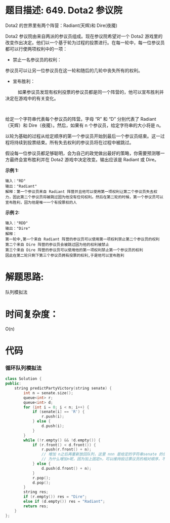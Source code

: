# 题目描述: 649. Dota2 参议院

Dota2 的世界里有两个阵营：Radiant(天辉)和 Dire(夜魇)

Dota2 参议院由来自两派的参议员组成。现在参议院希望对一个 Dota2 游戏里的改变作出决定。他们以一个基于轮为过程的投票进行。在每一轮中，每一位参议员都可以行使两项权利中的一项：

- 禁止一名参议员的权利：

参议员可以让另一位参议员在这一轮和随后的几轮中丧失所有的权利。

- 宣布胜利：

          如果参议员发现有权利投票的参议员都是同一个阵营的，他可以宣布胜利并决定在游戏中的有关变化。

 

给定一个字符串代表每个参议员的阵营。字母 “R” 和 “D” 分别代表了 Radiant（天辉）和 Dire（夜魇）。然后，如果有 n 个参议员，给定字符串的大小将是 n。

以轮为基础的过程从给定顺序的第一个参议员开始到最后一个参议员结束。这一过程将持续到投票结束。所有失去权利的参议员将在过程中被跳过。

假设每一位参议员都足够聪明，会为自己的政党做出最好的策略，你需要预测哪一方最终会宣布胜利并在 Dota2 游戏中决定改变。输出应该是 Radiant 或 Dire。


**示例 1:**
```
输入："RD"
输出："Radiant"
解释：第一个参议员来自 Radiant 阵营并且他可以使用第一项权利让第二个参议员失去权力，因此第二个参议员将被跳过因为他没有任何权利。然后在第二轮的时候，第一个参议员可以宣布胜利，因为他是唯一一个有投票权的人
```

**示例 2:**
```
输入："RDD"
输出："Dire"
解释：
第一轮中,第一个来自 Radiant 阵营的参议员可以使用第一项权利禁止第二个参议员的权利
第二个来自 Dire 阵营的参议员会被跳过因为他的权利被禁止
第三个来自 Dire 阵营的参议员可以使用他的第一项权利禁止第一个参议员的权利
因此在第二轮只剩下第三个参议员拥有投票的权利,于是他可以宣布胜利
```
  
# 解题思路:
  
  队列模拟法
  

# 时间复杂度：
  O(n)
# 代码

### 循环队列模拟法
```c++
class Solution {
public:
    string predictPartyVictory(string senate) {
        int n = senate.size();
        queue<int> r;
        queue<int> d;
        for (int i = 0; i < n; i++) {
            if (senate[i] == 'R') {
                r.push(i);
            } else {
                d.push(i);
            }
        }
        while (!r.empty() && !d.empty()) {
            if (r.front() < d.front()) {
                r.push(r.front() + n); 
                // 增加 n之后再重新放回队列，这里 nnn 是给定的字符串senate 的长度，即表示该议员会参与下一轮的投票。
                // 为什么增加n呢，因为加上固定n，可以维持投过票议员的相对顺序，不会影响下一轮的投票顺序
            } else {
                d.push(d.front() + n);
            }
            r.pop();
            d.pop();
        }
        string res;
        if (r.empty()) res = "Dire";
        else if (d.empty()) res = "Radiant";
        return res;
    }
};
```
